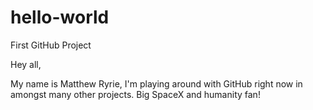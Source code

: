 # hello-world
First GitHub Project

Hey all,

My name is Matthew Ryrie, I'm playing around with GitHub right now in amongst many other projects. Big SpaceX and humanity fan!

